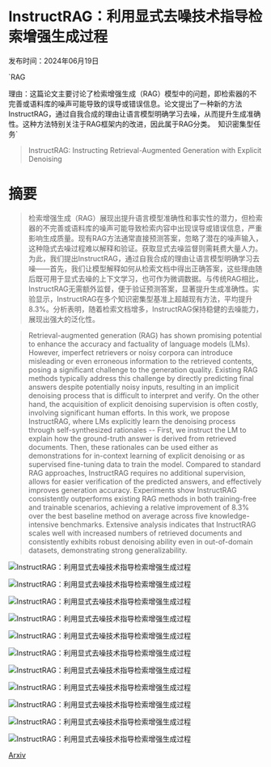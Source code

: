 # InstructRAG：利用显式去噪技术指导检索增强生成过程

发布时间：2024年06月19日

`RAG

理由：这篇论文主要讨论了检索增强生成（RAG）模型中的问题，即检索器的不完善或语料库的噪声可能导致的误导或错误信息。论文提出了一种新的方法InstructRAG，通过自我合成的理由让语言模型明确学习去噪，从而提升生成准确性。这种方法特别关注于RAG框架内的改进，因此属于RAG分类。` `知识密集型任务`

> InstructRAG: Instructing Retrieval-Augmented Generation with Explicit Denoising

# 摘要

> 检索增强生成（RAG）展现出提升语言模型准确性和事实性的潜力，但检索器的不完善或语料库的噪声可能导致检索内容中出现误导或错误信息，严重影响生成质量。现有RAG方法通常直接预测答案，忽略了潜在的噪声输入，这种隐式去噪过程难以解释和验证。获取显式去噪监督则需耗费大量人力。为此，我们提出InstructRAG，通过自我合成的理由让语言模型明确学习去噪——首先，我们让模型解释如何从检索文档中得出正确答案，这些理由随后既可用于显式去噪的上下文学习，也可作为微调数据。与传统RAG相比，InstructRAG无需额外监督，便于验证预测答案，显著提升生成准确性。实验显示，InstructRAG在多个知识密集型基准上超越现有方法，平均提升8.3%。分析表明，随着检索文档增多，InstructRAG保持稳健的去噪能力，展现出强大的泛化性。

> Retrieval-augmented generation (RAG) has shown promising potential to enhance the accuracy and factuality of language models (LMs). However, imperfect retrievers or noisy corpora can introduce misleading or even erroneous information to the retrieved contents, posing a significant challenge to the generation quality. Existing RAG methods typically address this challenge by directly predicting final answers despite potentially noisy inputs, resulting in an implicit denoising process that is difficult to interpret and verify. On the other hand, the acquisition of explicit denoising supervision is often costly, involving significant human efforts. In this work, we propose InstructRAG, where LMs explicitly learn the denoising process through self-synthesized rationales -- First, we instruct the LM to explain how the ground-truth answer is derived from retrieved documents. Then, these rationales can be used either as demonstrations for in-context learning of explicit denoising or as supervised fine-tuning data to train the model. Compared to standard RAG approaches, InstructRAG requires no additional supervision, allows for easier verification of the predicted answers, and effectively improves generation accuracy. Experiments show InstructRAG consistently outperforms existing RAG methods in both training-free and trainable scenarios, achieving a relative improvement of 8.3% over the best baseline method on average across five knowledge-intensive benchmarks. Extensive analysis indicates that InstructRAG scales well with increased numbers of retrieved documents and consistently exhibits robust denoising ability even in out-of-domain datasets, demonstrating strong generalizability.

![InstructRAG：利用显式去噪技术指导检索增强生成过程](../../../paper_images/2406.13629/x1.png)

![InstructRAG：利用显式去噪技术指导检索增强生成过程](../../../paper_images/2406.13629/x2.png)

![InstructRAG：利用显式去噪技术指导检索增强生成过程](../../../paper_images/2406.13629/x3.png)

![InstructRAG：利用显式去噪技术指导检索增强生成过程](../../../paper_images/2406.13629/x4.png)

![InstructRAG：利用显式去噪技术指导检索增强生成过程](../../../paper_images/2406.13629/x5.png)

![InstructRAG：利用显式去噪技术指导检索增强生成过程](../../../paper_images/2406.13629/x6.png)

![InstructRAG：利用显式去噪技术指导检索增强生成过程](../../../paper_images/2406.13629/x7.png)

![InstructRAG：利用显式去噪技术指导检索增强生成过程](../../../paper_images/2406.13629/x8.png)

![InstructRAG：利用显式去噪技术指导检索增强生成过程](../../../paper_images/2406.13629/x9.png)

![InstructRAG：利用显式去噪技术指导检索增强生成过程](../../../paper_images/2406.13629/x10.png)

![InstructRAG：利用显式去噪技术指导检索增强生成过程](../../../paper_images/2406.13629/x11.png)

[Arxiv](https://arxiv.org/abs/2406.13629)